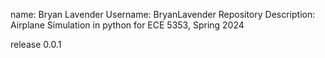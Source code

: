 name: Bryan Lavender
Username: BryanLavender
Repository Description: Airplane Simulation in python for ECE 5353, Spring 2024

release 0.0.1
